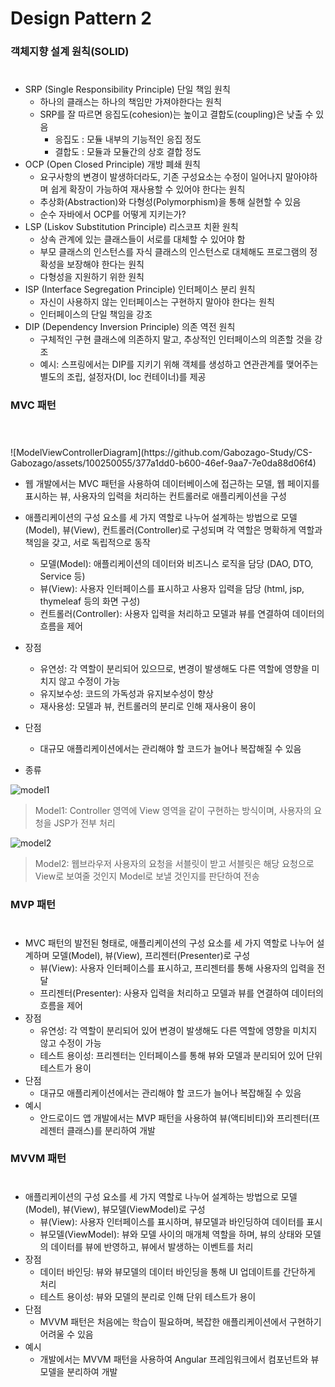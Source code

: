# Design Pattern 2

### 객체지향 설계 원칙(SOLID)
 #
* SRP (Single Responsibility Principle) 단일 책임 원칙
     * 하나의 클래스는 하나의 책임만 가져야한다는 원칙
     * SRP를 잘 따르면 응집도(cohesion)는 높이고 결합도(coupling)은 낮출 수 있음
       * 응집도 : 모듈 내부의 기능적인 응집 정도
       * 결합도 : 모듈과 모듈간의 상호 결합 정도
 * OCP (Open Closed Principle) 개방 폐쇄 원칙
     * 요구사항의 변경이 발생하더라도, 기존 구성요소는 수정이 일어나지 말아야하며 쉽게 확장이 가능하여 재사용할 수 있어야 한다는 원칙
     * 추상화(Abstraction)와 다형성(Polymorphism)을 통해 실현할 수 있음
     * 순수 자바에서 OCP를 어떻게 지키는가? 
 * LSP (Liskov Substitution Principle) 리스코프 치환 원칙
     * 상속 관계에 있는 클래스들이 서로를 대체할 수 있어야 함
     * 부모 클래스의 인스턴스를 자식 클래스의 인스턴스로 대체해도 프로그램의 정확성을 보장해야 한다는 원칙
     * 다형성을 지원하기 위한 원칙
 * ISP (Interface Segregation Principle) 인터페이스 분리 원칙
     * 자신이 사용하지 않는 인터페이스는 구현하지 말아야 한다는 원칙
     * 인터페이스의 단일 책임을 강조
 * DIP (Dependency Inversion Principle) 의존 역전 원칙
     * 구체적인 구현 클래스에 의존하지 말고, 추상적인 인터페이스의 의존할 것을 강조
     * 예시: 스프링에서는 DIP를 지키기 위해 객체를 생성하고 연관관계를 맺어주는 별도의 조립, 설정자(DI, loc 컨테이너)를 제공


### MVC 패턴
 #
 <br>
![ModelViewControllerDiagram](https://github.com/Gabozago-Study/CS-Gabozago/assets/100250055/377a1dd0-b600-46ef-9aa7-7e0da88d06f4)
 <br>

 * 웹 개발에서는 MVC 패턴을 사용하여 데이터베이스에 접근하는 모델, 웹 페이지를 표시하는 뷰, 사용자의 입력을 처리하는 컨트롤러로 애플리케이션을 구성
  
 * 애플리케이션의 구성 요소를 세 가지 역할로 나누어 설계하는 방법으로 모델(Model), 뷰(View), 컨트롤러(Controller)로 구성되며 각 역할은 명확하게 역할과 책임을 갖고, 서로 독립적으로 동작
   * 모델(Model): 애플리케이션의 데이터와 비즈니스 로직을 담당 (DAO, DTO, Service 등)
   * 뷰(View): 사용자 인터페이스를 표시하고 사용자 입력을 담당 (html, jsp, thymeleaf 등의 화면 구성)
   * 컨트롤러(Controller): 사용자 입력을 처리하고 모델과 뷰를 연결하여 데이터의 흐름을 제어
 * 장점
   * 유연성: 각 역할이 분리되어 있으므로, 변경이 발생해도 다른 역할에 영향을 미치지 않고 수정이 가능
   * 유지보수성: 코드의 가독성과 유지보수성이 향상
   * 재사용성: 모델과 뷰, 컨트롤러의 분리로 인해 재사용이 용이
 * 단점
   * 대규모 애플리케이션에서는 관리해야 할 코드가 늘어나 복잡해질 수 있음
 * 종류
  
 <img src="https://img1.daumcdn.net/thumb/R1280x0/?scode=mtistory2&fname=https%3A%2F%2Fblog.kakaocdn.net%2Fdn%2Fw08Lw%2FbtrlbKqhWKO%2FqUYnM7xziHIQUE28L6WBZ1%2Fimg.png" alt="model1">
 
 > Model1: Controller 영역에 View 영역을 같이 구현하는 방식이며, 사용자의 요청을 JSP가 전부 처리

 <img src="https://img1.daumcdn.net/thumb/R1280x0/?scode=mtistory2&fname=https%3A%2F%2Fblog.kakaocdn.net%2Fdn%2FbGZKd4%2FbtrleqFoykC%2FkXkFFucLJdHJ4hNvfcmav0%2Fimg.png" alt="model2">

> Model2: 웹브라우저 사용자의 요청을 서블릿이 받고 서블릿은 해당 요청으로 View로 보여줄 것인지 Model로 보낼 것인지를 판단하여 전송



 ### MVP 패턴
 #
 * MVC 패턴의 발전된 형태로, 애플리케이션의 구성 요소를 세 가지 역할로 나누어 설계하며 모델(Model), 뷰(View), 프리젠터(Presenter)로 구성
   * 뷰(View): 사용자 인터페이스를 표시하고, 프리젠터를 통해 사용자의 입력을 전달
   * 프리젠터(Presenter): 사용자 입력을 처리하고 모델과 뷰를 연결하여 데이터의 흐름을 제어
 * 장점
   * 유연성: 각 역할이 분리되어 있어 변경이 발생해도 다른 역할에 영향을 미치지 않고 수정이 가능
   * 테스트 용이성: 프리젠터는 인터페이스를 통해 뷰와 모델과 분리되어 있어 단위 테스트가 용이
 * 단점
   * 대규모 애플리케이션에서는 관리해야 할 코드가 늘어나 복잡해질 수 있음
 * 예시
   * 안드로이드 앱 개발에서는 MVP 패턴을 사용하여 뷰(액티비티)와 프리젠터(프레젠터 클래스)를 분리하여 개발

 ### MVVM 패턴
 #
 * 애플리케이션의 구성 요소를 세 가지 역할로 나누어 설계하는 방법으로 모델(Model), 뷰(View), 뷰모델(ViewModel)로 구성
   * 뷰(View): 사용자 인터페이스를 표시하며, 뷰모델과 바인딩하여 데이터를 표시
   * 뷰모델(ViewModel): 뷰와 모델 사이의 매개체 역할을 하며, 뷰의 상태와 모델의 데이터를 뷰에 반영하고, 뷰에서 발생하는 이벤트를 처리
 * 장점
   * 데이터 바인딩: 뷰와 뷰모델의 데이터 바인딩을 통해 UI 업데이트를 간단하게 처리
   * 테스트 용이성: 뷰와 모델의 분리로 인해 단위 테스트가 용이
 * 단점
   * MVVM 패턴은 처음에는 학습이 필요하며, 복잡한 애플리케이션에서 구현하기 어려울 수 있음
 * 예시
   * 개발에서는 MVVM 패턴을 사용하여 Angular 프레임워크에서 컴포넌트와 뷰모델을 분리하여 개발
